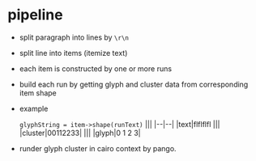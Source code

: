 # pipeline

* split paragraph into lines by ```\r\n```
* split line into items (itemize text)
* each item is constructed by one or more runs
* build each run by getting glyph and cluster data from corresponding item shape



* example
   
   ```glyphString = item->shape(runText)```
   |||
   |--|--|
   |text|flflflfl
   |||
   |cluster|00112233|
   |||
   |glyph|0 1 2 3|

* runder glyph cluster in cairo context by pango.
